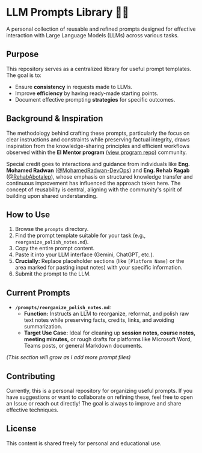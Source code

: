 # LLM Prompts Library 🤖✨

A personal collection of reusable and refined prompts designed for effective interaction with Large Language Models (LLMs) across various tasks.

## Purpose

This repository serves as a centralized library for useful prompt templates. The goal is to:

*   Ensure **consistency** in requests made to LLMs.
*   Improve **efficiency** by having ready-made starting points.
*   Document effective prompting **strategies** for specific outcomes.

## Background & Inspiration

The methodology behind crafting these prompts, particularly the focus on clear instructions and constraints while preserving factual integrity, draws inspiration from the knowledge-sharing principles and efficient workflows observed within the **El Mentor program** ([view program repo](https://github.com/MohamedRadwan-DevOps/devops-step-by-step/tree/main/source/mentoring-service)) community.

Special credit goes to interactions and guidance from individuals like **Eng. Mohamed Radwan** ([@MohamedRadwan-DevOps](https://github.com/MohamedRadwan-DevOps)) and **Eng. Rehab Ragab** ([@RehabAbotalep](https://github.com/RehabAbotalep)), whose emphasis on structured knowledge transfer and continuous improvement has influenced the approach taken here. The concept of reusability is central, aligning with the community's spirit of building upon shared understanding.

## How to Use

1.  Browse the `prompts` directory.
2.  Find the prompt template suitable for your task (e.g., `reorganize_polish_notes.md`).
3.  Copy the entire prompt content.
4.  Paste it into your LLM interface (Gemini, ChatGPT, etc.).
5.  **Crucially:** Replace placeholder sections (like `[Platform Name]` or the area marked for pasting input notes) with your specific information.
6.  Submit the prompt to the LLM.

## Current Prompts

*   **`/prompts/reorganize_polish_notes.md`**:
    *   **Function:** Instructs an LLM to reorganize, reformat, and polish raw text notes while preserving facts, credits, links, and avoiding summarization.
    *   **Target Use Case:** Ideal for cleaning up **session notes, course notes, meeting minutes,** or rough drafts for platforms like Microsoft Word, Teams posts, or general Markdown documents.

*(This section will grow as I add more prompt files)*

## Contributing

Currently, this is a personal repository for organizing useful prompts. If you have suggestions or want to collaborate on refining these, feel free to open an Issue or reach out directly! The goal is always to improve and share effective techniques.

## License

This content is shared freely for personal and educational use.
